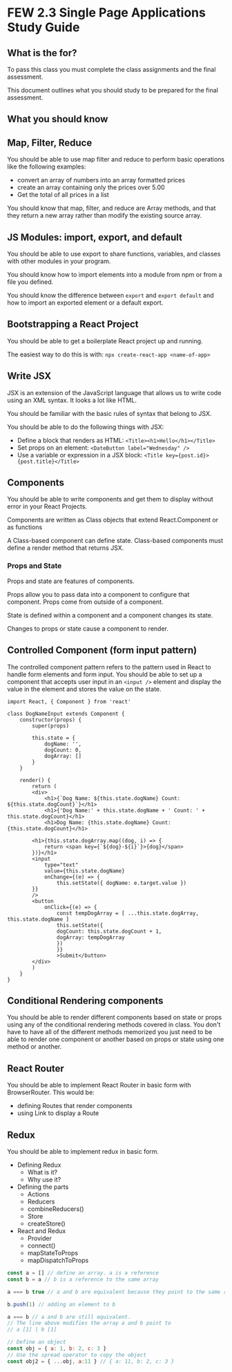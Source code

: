 # FEW 2.3 Single Page Applications Study Guide 

## What is the for? 

To pass this class you must complete the class assignments and the final assessment. 

This document outlines what you should study to be prepared for the final assessment. 

## What you should know

## Map, Filter, Reduce

You should be able to use map filter and reduce to perform basic operations like the following examples: 

- convert an array of numbers into an array formatted prices
- create an array containing only the prices over 5.00
- Get the total of all prices in a list

You should know that map, filter, and reduce are Array methods, and that they return a new array rather than modify the existing source array.

## JS Modules: import, export, and default 

You should be able to use export to share functions, variables, and classes with other modules in your program. 

You should know how to import elements into a module from npm or from a file you defined. 

You should know the difference between `export` and `export default` and how to import an exported element or a default export. 

## Bootstrapping a React Project

You should be able to get a boilerplate React project up and running. 

The easiest way to do this is with: `npx create-react-app <name-of-app>`

## Write JSX 

JSX is an extension of the JavaScript language that allows us to write code using an XML syntax. It looks a lot like HTML. 

You should be familiar with the basic rules of syntax that belong to JSX. 

You should be able to do the following things with JSX: 

- Define a block that renders as HTML: `<Title><h1>Hello</h1></Title>`
- Set props on an element: `<DateButton label="Wednesday" />`
- Use a variable or expression in a JSX block: `<Title key={post.id}>{post.title}</Title>`

## Components 

You should be able to write components and get them to display without error in your React Projects. 

Components are written as Class objects that extend React.Component or as functions

A Class-based component can define state. Class-based components must define a render method that returns JSX.

### Props and State 

Props and state are features of components. 

Props allow you to pass data into a component to configure that component. Props come from outside of a component. 

State is defined within a component and a component changes its state. 

Changes to props or state cause a component to render.

## Controlled Component (form input pattern)

The controlled component pattern refers to the pattern used in React to handle form elements and form input. You should be able to set up a component that accepts user input in an `<input />` element and display the value in the element and stores the value on the state. 

```JSX
import React, { Component } from 'react'

class DogNameInput extends Component {
	constructor(props) {
		super(props)

		this.state = {
			dogName: '',
			dogCount: 0,
			dogArray: []
		}
	}

	render() {
		return (
		<div>
			<h1>{`Dog Name: ${this.state.dogName} Count: ${this.state.dogCount}`}</h1>
			<h1>{'Dog Name:' + this.state.dogName + ' Count: ' + this.state.dogCount}</h1>
			<h1>Dog Name: {this.state.dogName} Count: {this.state.dogCount}</h1>

		<h1>{this.state.dogArray.map((dog, i) => {
			return <span key={`${dog}-${i}`}>{dog}</span>
		})}</h1>
		<input 
			type="text"
			value={this.state.dogName}
			onChange={(e) => {
				this.setState({ dogName: e.target.value })
 		}}
 		/>
 		<button
 			onClick={(e) => {
 				const tempDogArray = [ ...this.state.dogArray, this.state.dogName ]
				this.setState({ 
				dogCount: this.state.dogCount + 1,
				dogArray: tempDogArray
				})
				}}
				>Submit</button>
 		</div>
		)
	}
}
```

## Conditional Rendering components

You should be able to render different components based on state or props using any of the conditional rendering methods covered in class. You don't have to have all of the different methods memorized you just need to be able to render one component or another based on props or state using one method or another. 

## React Router

You should be able to implement React Router in basic form with BrowserRouter. This would be: 

- defining Routes that render components
- using Link to display a Route

## Redux 

You should be able to implement redux in basic form. 

- Defining Redux
	- What is it?
	- Why use it? 
- Defining the parts
	- Actions
	- Reducers
	- combineReducers()
	- Store
	- createStore()
- React and Redux
	- Provider
	- connect()
	- mapStateToProps
	- mapDispatchToProps
 
 

```js
const a = [] // define an array. a is a reference
const b = a // b is a reference to the same array

a === b true // a and b are equivalent because they point to the same reference

b.push(1) // adding an element to b 

a === b // a and b are still equivalent. 
// The line above modifies the array a and b point to 
// a [1] | b [1]

// Define an object
const obj = { a: 1, b: 2, c: 3 }
// Use the spread operator to copy the object
const obj2 = { ...obj, a:11 } // { a: 11, b: 2, c: 3 } 
```